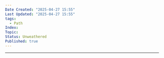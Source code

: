 ```yaml
---
Date Created: "2025-04-27 15:55"
Last Updated: "2025-04-27 15:55"
tags:
  - Path
Index: 
Topic: 
Status: Unweathered
Published: true
---
```

---

